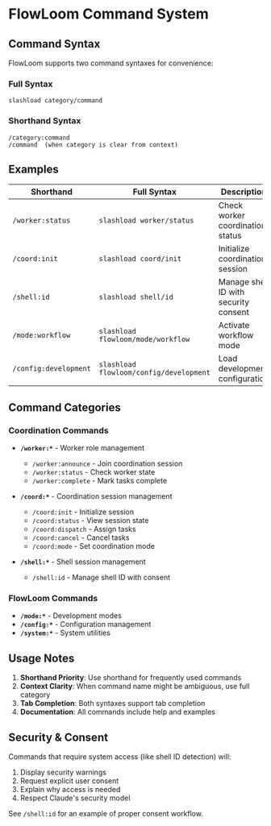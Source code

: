 # FlowLoom Command System

## Command Syntax

FlowLoom supports two command syntaxes for convenience:

### Full Syntax
```
slashload category/command
```

### Shorthand Syntax
```
/category:command
/command  (when category is clear from context)
```

## Examples

| Shorthand | Full Syntax | Description |
|-----------|-------------|-------------|
| `/worker:status` | `slashload worker/status` | Check worker coordination status |
| `/coord:init` | `slashload coord/init` | Initialize coordination session |
| `/shell:id` | `slashload shell/id` | Manage shell ID with security consent |
| `/mode:workflow` | `slashload flowloom/mode/workflow` | Activate workflow mode |
| `/config:development` | `slashload flowloom/config/development` | Load development configuration |

## Command Categories

### Coordination Commands
- **`/worker:*`** - Worker role management
  - `/worker:announce` - Join coordination session
  - `/worker:status` - Check worker state
  - `/worker:complete` - Mark tasks complete

- **`/coord:*`** - Coordination session management
  - `/coord:init` - Initialize session
  - `/coord:status` - View session state
  - `/coord:dispatch` - Assign tasks
  - `/coord:cancel` - Cancel tasks
  - `/coord:mode` - Set coordination mode

- **`/shell:*`** - Shell session management
  - `/shell:id` - Manage shell ID with consent

### FlowLoom Commands
- **`/mode:*`** - Development modes
- **`/config:*`** - Configuration management
- **`/system:*`** - System utilities

## Usage Notes

1. **Shorthand Priority**: Use shorthand for frequently used commands
2. **Context Clarity**: When command name might be ambiguous, use full category
3. **Tab Completion**: Both syntaxes support tab completion
4. **Documentation**: All commands include help and examples

## Security & Consent

Commands that require system access (like shell ID detection) will:
1. Display security warnings
2. Request explicit user consent
3. Explain why access is needed
4. Respect Claude's security model

See `/shell:id` for an example of proper consent workflow.